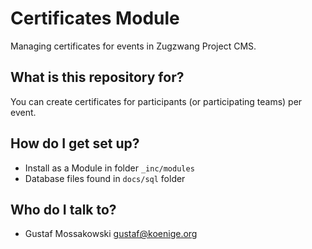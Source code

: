 # Certificates Module

Managing certificates for events in Zugzwang Project CMS.

## What is this repository for? ###

You can create certificates for participants (or participating teams) per event.

## How do I get set up? ###

* Install as a Module in folder `_inc/modules`
* Database files found in `docs/sql` folder

## Who do I talk to? ###

* Gustaf Mossakowski <gustaf@koenige.org>
